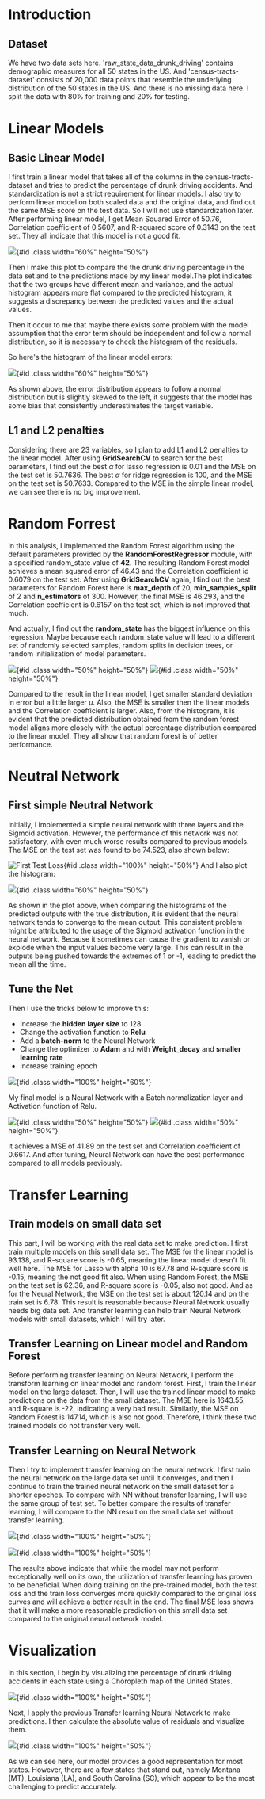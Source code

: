 # Introduction

## Dataset

We have two data sets here. 'raw_state_data_drunk_driving' contains demographic measures for all 50 states in the US. And 'census-tracts-dataset' consists of 20,000 data points that resemble the underlying distribution of the 50 states in the US.
And there is no missing data here. I split the data with 80% for training and 20% for testing.


# Linear Models

## Basic Linear Model

I first train a linear model that takes all of the columns in the census-tracts-dataset and tries to predict the percentage of drunk driving accidents. And standardization is not a strict requirement for linear models. I also try to perform linear model on both scaled data and the original data, and find out the same MSE score on the test data. So I will not use standardization later. After performing linear model, I get Mean Squared Error of 50.76, Correlation coefficient of 0.5607, and R-squared score of 0.3143 on the test set. They all indicate that this model is not a good fit.

![](pic/2.png){#id .class width="60%" height="50%"}

Then I make this plot to compare the the drunk driving percentage in the data set and to the predictions made by my linear model.The plot indicates that the two groups have different mean and variance, and the actual histogram appears more flat compared to the predicted histogram, it suggests a discrepancy between the predicted values and the actual values. 

Then it occur to me that maybe there exists some problem with the model assumption that the error term should be independent and follow a normal distribution, so it is necessary to check the histogram of the residuals.

So here's the histogram of the linear model errors:


![](pic/1.png){#id .class width="60%" height="50%"}

As shown above, the error distribution appears to follow a normal distribution but is slightly skewed to the left, it suggests that the model has some bias that consistently underestimates the target variable.

## L1 and L2 penalties

Considering there are 23 variables, so I plan to add L1 and L2 penalties to the linear model. After using **GridSearchCV** to search for the best parameters, I find out the best $\alpha$ for lasso regression is 0.01 and the MSE on the test set is 50.7636. The best $\alpha$ for ridge regression is 100, and the MSE on the test set is 50.7633. Compared to the MSE in the simple linear model, we can see there is no big improvement. 

# Random Forrest

In this analysis, I implemented the Random Forest algorithm using the default parameters provided by the **RandomForestRegressor** module, with a specified random_state value of **42**. The resulting Random Forest model achieves a mean squared error of 46.43 and the Correlation coefficient id 0.6079 on the test set. After using **GridSearchCV** again, I find out the best parameters for Random Forest here is **max_depth** of 20, **min_samples_split** of 2 and **n_estimators** of 300. However, the final MSE is 46.293, and the Correlation coefficient is 0.6157 on the test set, which is not improved that much. 

And actually, I find out the **random_state** has the biggest influence on this regression. Maybe because each random_state value will lead to a different set of randomly selected samples, random splits in decision trees, or random initialization of model parameters. 


![](pic/3.png){#id .class width="50%" height="50%"}
![](pic/4.png){#id .class width="50%" height="50%"}

Compared to the result in the linear model, I get smaller standard deviation in error but a little larger $\mu$. Also, the MSE is smaller then the linear models and the Correlation coefficient is larger. Also, from the histogram, it is evident that the predicted distribution obtained from the random forest model aligns more closely with the actual percentage distribution compared to the linear model. They all show that random forest is of better performance.

# Neutral Network

## First simple Neutral Network

Initially, I implemented a simple neural network with three layers and the Sigmoid activation. However, the performance of this network was not satisfactory, with even much worse results compared to previous models. The MSE on the test set was found to be 74.523, also shown below: 

![First Test Loss](pic/5.png){#id .class width="100%" height="50%"}
And I also plot the histogram:

![](pic/6.png){#id .class width="60%" height="50%"}

As shown in the plot above, when comparing the histograms of the predicted outputs with the true distribution, it is evident that the neural network tends to converge to the mean output. This consistent problem might be attributed to the usage of the Sigmoid activation function in the neural network. Because it sometimes can cause the gradient to vanish or explode when the input values become very large. This can result in the outputs being pushed towards the extremes of 1 or -1, leading to predict the mean all the time.


## Tune the Net

Then I use the tricks below to improve this:

- Increase the **hidden layer size** to 128
- Change the activation function to **Relu**
- Add a **batch-norm** to the Neural Network
- Change the optimizer to **Adam** and with **Weight_decay** and **smaller learning rate**
- Increase training epoch

![](pic/7.png){#id .class width="100%" height="60%"}

My final model is a Neural Network with a Batch normalization layer and Activation function of Relu. 

![](pic/8.png){#id .class width="50%" height="50%"}
![](pic/9.png){#id .class width="50%" height="50%"}

It achieves a MSE of 41.89 on the test set and Correlation coefficient of 0.6617. And after tuning, Neural Network can have the best performance compared to all models previously.

# Transfer Learning

## Train models on small data set

This part, I will be working with the real data set to make prediction. I first train multiple models on this small data set. The MSE for the linear model is 93.138, and R-square score is -0.65, meaning the linear model doesn't fit well here. The MSE for Lasso with alpha 10 is 67.78 and R-square score is -0.15, meaning the not good fit also. When using Random Forest, the MSE on the test set is 62.36, and R-square score is -0.05, also not good. And as for the Neural Network, the MSE on the test set is about 120.14 and on the train set is 6.78. This result is reasonable because Neural Network usually needs big data set. And transfer learning can help train Neural Network models with small datasets, which I will try later.

## Transfer Learning on Linear model and Random Forest

Before performing transfer learning on Neural Network, I perform the transform learning on linear model and random forest. First, I train the linear model on the large dataset. Then, I will use the trained linear model to make predictions on the data from the small dataset. The MSE here is 1643.55, and R-square is -22, indicating a very bad result. Similarly, the MSE on Random Forest is 147.14, which is also not good. Therefore, I think these two trained models do not transfer very well.

## Transfer Learning on Neural Network

Then I try to implement transfer learning on the neural network. I first train the neural network on the large data set until it converges, and then I continue to train the trained neural network on the small dataset for a shorter epoches. To compare with NN without transfer learning, I will use the same group of test set. To better compare the results of transfer learning, I will compare to the NN result on the small data set without transfer learning.

![](pic/10.png){#id .class width="100%" height="50%"}

![](pic/11.png){#id .class width="100%" height="50%"}

The results above indicate that while the model may not perform exceptionally well on its own, the utilization of transfer learning has proven to be beneficial. When doing training on the pre-trained model, both the test loss and the train loss converges more quickly compared to the original loss curves and will achieve a better result in the end. The final MSE loss shows that it will make a more reasonable prediction on this small data set compared to the original neural network model.

# Visualization

In this section, I begin by visualizing the percentage of drunk driving accidents in each state using a Choropleth map of the United States.

![](pic/12.png){#id .class width="100%" height="50%"}

Next, I apply the previous Transfer learning Neural Network to make predictions. I then calculate the absolute value of residuals and visualize them. 

![](pic/13.png){#id .class width="100%" height="50%"}

As we can see here, our model provides a good representation for most states. However, there are a few states that stand out, namely Montana (MT), Louisiana (LA), and South Carolina (SC), which appear to be the most challenging to predict accurately.
